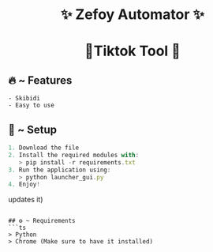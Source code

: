 <h1 align="center">
  ✨ Zefoy Automator ✨
</h1>

<h1 align="center">🚀Tiktok Tool 🚀</h1>

## 🔥 ~ Features
```Fast(lol)
- Skibidi
- Easy to use
```

## 🚀 ~ Setup

```ts
1. Download the file
2. Install the required modules with:
   > pip install -r requirements.txt
3. Run the application using:
   > python launcher_gui.py
4. Enjoy!
```

updates it)
```

## ⚙️ ~ Requirements
```ts
> Python
> Chrome (Make sure to have it installed)
```

